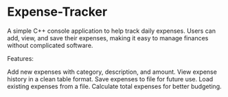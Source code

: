 # Expense-Tracker

A simple C++ console application to help track daily expenses.
Users can add, view, and save their expenses, making it easy to manage finances without complicated software.

Features:

Add new expenses with category, description, and amount.
View expense history in a clean table format.
Save expenses to file for future use.
Load existing expenses from a file.
Calculate total expenses for better budgeting.
